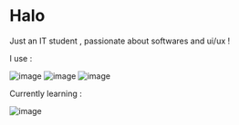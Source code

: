 # Halo

Just an IT student , passionate about softwares and ui/ux !

I use :


![image](https://github.com/nidqija/first/assets/144256646/747f014d-6aef-486b-a273-4a506cf60620) ![image](https://github.com/nidqija/first/assets/144256646/4eb40be9-5053-4fc5-bf12-32a1a9ff0932) ![image](https://github.com/nidqija/first/assets/144256646/b6a7e106-ef3d-4737-8702-166bd45d061d)



Currently learning :

![image](https://github.com/nidqija/first/assets/144256646/05db0a84-74c7-49ef-960c-44c7e22586e7)



